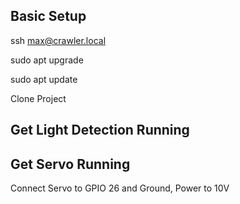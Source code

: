 ## Basic Setup
ssh max@crawler.local

<Enter PW>

sudo apt upgrade

sudo apt update

<Add new ssh passkey to github>

Clone Project

## Get Light Detection Running

## Get Servo Running
Connect Servo to GPIO 26 and Ground, Power to 10V








